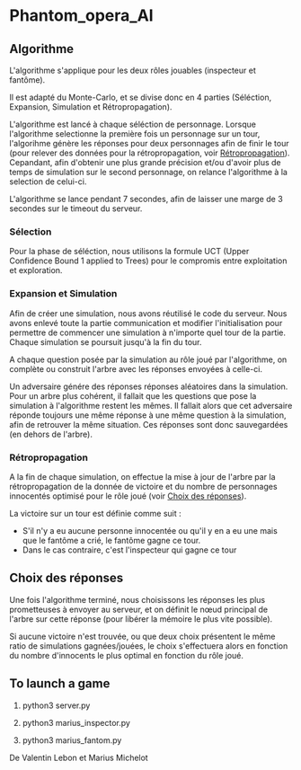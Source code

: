 # Phantom_opera_AI

## Algorithme

L'algorithme s'applique pour les deux rôles jouables (inspecteur et fantôme).

Il est adapté du Monte-Carlo, et se divise donc en 4 parties (Séléction, Expansion, Simulation et Rétropropagation).

L'algorithme est lancé à chaque séléction de personnage. Lorsque l'algorithme selectionne la première fois un personnage sur un tour, l'algorihme génère les réponses pour deux personnages afin de finir le tour (pour relever des données pour la rétropropagation, voir [Rétropropagation](#Rétropropagation)). Cepandant, afin d'obtenir une plus grande précision et/ou d'avoir plus de temps de simulation sur le second personnage, on relance l'algorithme à la selection de celui-ci.

L'algorithme se lance pendant 7 secondes, afin de laisser une marge de 3 secondes sur le timeout du serveur.

### Sélection
Pour la phase de séléction, nous utilisons la formule UCT (Upper Confidence Bound 1 applied to Trees) pour le compromis entre exploitation et exploration.

### Expansion et Simulation
Afin de créer une simulation, nous avons réutilisé le code du serveur. Nous avons enlevé toute la partie communication et modifier l'initialisation pour permettre de commencer une simulation à n'importe quel tour de la partie.
Chaque simulation se poursuit jusqu'à la fin du tour.

A chaque question posée par la simulation au rôle joué par l'algorithme, on complète ou construit l'arbre avec les réponses envoyées à celle-ci.

Un adversaire génére des réponses réponses aléatoires dans la simulation.
Pour un arbre plus cohérent, il fallait que les questions que pose la simulation à l'algorithme restent les mêmes. Il fallait alors que cet adversaire réponde toujours une même réponse à une même question à la simulation, afin de retrouver la même situation. Ces réponses sont donc sauvegardées (en dehors de l'arbre).

### Rétropropagation
A la fin de chaque simulation, on effectue la mise à jour de l'arbre par la rétropropagation de la donnée de victoire et du nombre de personnages innocentés optimisé pour le rôle joué (voir [Choix des réponses](#Choix-des-réponses)).

La victoire sur un tour est définie comme suit : 
- S'il n'y a eu aucune personne innocentée ou qu'il y en a eu une mais que le fantôme a crié, le fantôme gagne ce tour.
- Dans le cas contraire, c'est l'inspecteur qui gagne ce tour

## Choix des réponses
Une fois l'algorithme terminé, nous choisissons les réponses les plus prometteuses à envoyer au serveur, et on définit le nœud principal de l'arbre sur cette réponse (pour libérer la mémoire le plus vite possible).

Si aucune victoire n'est trouvée, ou que deux choix présentent le même ratio de simulations gagnées/jouées, le choix s'effectuera alors en fonction du nombre d'innocents le plus optimal en fonction du rôle joué.

## To launch a game

1) python3 server.py

2) python3 marius_inspector.py

3) python3 marius_fantom.py

De Valentin Lebon et Marius Michelot


